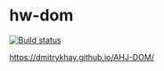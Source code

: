 # hw-dom

[![Build status](https://ci.appveyor.com/api/projects/status/k9ifoikn8e7lgvle?svg=true)](https://ci.appveyor.com/project/OlyaMa/hw-dom)


https://dmitrykhay.github.io/AHJ-DOM/

